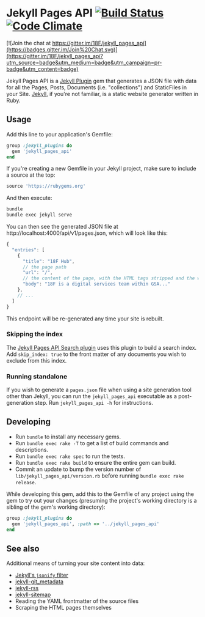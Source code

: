 # Jekyll Pages API [![Build Status](https://travis-ci.org/18F/jekyll_pages_api.svg?branch=master)](https://travis-ci.org/18F/jekyll_pages_api) [![Code Climate](https://codeclimate.com/github/18F/jekyll_pages_api/badges/gpa.svg)](https://codeclimate.com/github/18F/jekyll_pages_api)

[![Join the chat at https://gitter.im/18F/jekyll_pages_api](https://badges.gitter.im/Join%20Chat.svg)](https://gitter.im/18F/jekyll_pages_api?utm_source=badge&utm_medium=badge&utm_campaign=pr-badge&utm_content=badge)

Jekyll Pages API is a [Jekyll Plugin](http://jekyllrb.com/docs/plugins/) gem that generates a JSON file with data for all the Pages, Posts, Documents (i.e. "collections") and StaticFiles in your Site. [Jekyll](http://jekyllrb.com), if you're not familiar, is a static website generator written in Ruby.

## Usage

Add this line to your application's Gemfile:

```ruby
group :jekyll_plugins do
  gem 'jekyll_pages_api'
end
```

If you're creating a new Gemfile in your Jekyll project, make sure to include a source at the top:

```ruby
source 'https://rubygems.org'
```

And then execute:

```bash
bundle
bundle exec jekyll serve
```

You can then see the generated JSON file at http://localhost:4000/api/v1/pages.json, which will look like this:

```javascript
{
  "entries": [
    {
      "title": "18F Hub",
      // the page path
      "url": "/",
      // the content of the page, with the HTML tags stripped and the whitespace condensed
      "body": "18F is a digital services team within GSA..."
    },
    // ...
  ]
}
```

This endpoint will be re-generated any time your site is rebuilt.

### Skipping the index

The [Jekyll Pages API Search plugin](https://github.com/18F/jekyll_pages_api_search) uses this plugin to build a search index. Add `skip_index: true` to the front matter of any documents you wish to exclude from this index.

### Running standalone

If you wish to generate a `pages.json` file when using a site generation tool other than Jekyll, you can run the `jekyll_pages_api` executable as a post-generation step. Run `jekyll_pages_api -h` for instructions.

## Developing

* Run `bundle` to install any necessary gems.
* Run `bundle exec rake -T` to get a list of build commands and descriptions.
* Run `bundle exec rake spec` to run the tests.
* Run `bundle exec rake build` to ensure the entire gem can build.
* Commit an update to bump the version number of
  `lib/jekyll_pages_api/version.rb` before running `bundle exec rake release`.

While developing this gem, add this to the Gemfile of any project using the
gem to try out your changes (presuming the project's working directory is a
sibling of the gem's working directory):

```ruby
group :jekyll_plugins do
  gem 'jekyll_pages_api', :path => '../jekyll_pages_api'
end
```

## See also

Additional means of turning your site content into data:

* [Jekyll's `jsonify` filter](http://jekyllrb.com/docs/templates/)
* [jekyll-git_metadata](https://github.com/ivantsepp/jekyll-git_metadata)
* [jekyll-rss](https://github.com/agelber/jekyll-rss)
* [jekyll-sitemap](https://github.com/jekyll/jekyll-sitemap)
* Reading the YAML frontmatter of the source files
* Scraping the HTML pages themselves
